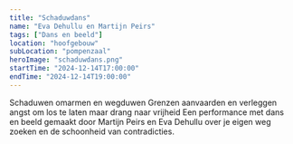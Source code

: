 ```yaml
---
title: "Schaduwdans"
name: "Eva Dehullu en Martijn Peirs"
tags: ["Dans en beeld"]
location: "hoofgebouw"
subLocation: "pompenzaal"
heroImage: "schaduwdans.png"
startTime: "2024-12-14T17:00:00"
endTime: "2024-12-14T19:00:00"
---
```


Schaduwen
omarmen
en wegduwen
Grenzen aanvaarden
en verleggen
angst om los te laten
maar drang naar vrijheid
Een performance met dans en beeld gemaakt door Martijn Peirs en Eva Dehullu over je eigen weg zoeken en de schoonheid van contradicties.
